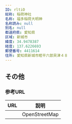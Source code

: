 ```yaml
---
ID: rltiO
総称: 稲荷神社
名称: 福多稲荷大明神
名称読み: null
別名: null
都道府県: 愛知県
区域: 新城市
緯度: 34.9478387
経度: 137.6226693
郵便番号: 4411614
住所: 愛知県新城市睦平六郎貝津４８
---
```


## その他

### 参考URL

| URL | 説明          |
| --- | ------------- |
|     | OpenStreetMap |
